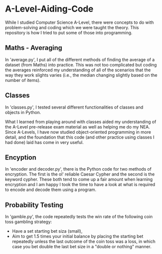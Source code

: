 # A-Level-Aiding-Code
While I studied Computer Science A-Level, there were concepts to do with problem-solving and coding which we were taught the theory. This repository is how I tried to put some of those into programming.

## Maths - Averaging

In 'average.py', I put all of the different methods of finding the average of a dataset (from Maths) into practice. This was not too complicated but coding the averages reinforced my understanding of all of the scenarios that the way they work slights varies (i.e., the median changing slightly based on the number of items).

## Classes

In 'classes.py', I tested several different functionalities of classes and objects in Python.

What I learned from playing around with classes aided my understanding of the A-Level pre-release exam material as well as helping me do my NEA. Since A-Levels, I have now studied object-oriented programming in more detail, and the foundation that this code (and other practice using classes I had done) laid has come in very useful.

## Encyption

In 'encoder and decoder.py', there is the Python code for two methods of encryption. The first is the ol' reliable Caesar Cypher and the second is the keyword cypher. These both tend to come up a fair amount when learning encryption and I am happy I took the time to have a look at what is required to encode and decode them using a program.

## Probability Testing

In 'gamble.py', the code repeatedly tests the win rate of the following coin toss gambling strategy:
  
- Have a set starting bet siza (small),
- Aim to get 1.5 times your initial balance by placing the starting bet repeatedly unless the last outcome of the coin toss was a loss, in which case you bet double the last bet size in a "double or nothing" manner.
